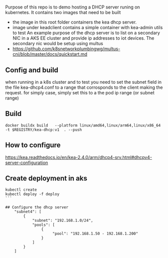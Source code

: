 # 
Purpose of this repo is to demo hosting a DHCP server runing on kubernetes. It contains two images that need to be built
 * the image in this root folder containers the kea dhcp server. 
 * image under keadclient contains a simple container with kea-admin utils to test 
An example purpose of the dhcp server is to list on a secondary NIC in a AKS EE cluster and provide ip addresses to iot devices. The secondary nic would be setup using multus
*  https://github.com/k8snetworkplumbingwg/multus-cni/blob/master/docs/quickstart.md


 ## Config and build
 when running in a k8s cluster and to test you need to set the subnet field in the file kea-dhcp4.conf to a range that corrosponds to the client making the request. for simply case, simply set this to a the pod ip range (or subnet range) 


## Build 
```
docker buildx build   --platform linux/amd64,linux/arm64,linux/x86_64  -t $REGISTRY/kea-dhcp:v1  . --push
```


## How to configure 
https://kea.readthedocs.io/en/kea-2.4.0/arm/dhcp4-srv.html#dhcpv4-server-configuration 


## Create deployment in aks 
````
kubectl create 
kubectl deploy -f deploy 
```

## Configure the dhcp server 
    "subnet4": [
        {
            "subnet": "192.168.1.0/24",
            "pools": [
                {
                     "pool": "192.168.1.50 - 192.168.1.200"
                }
            ]
        }
    ]